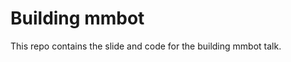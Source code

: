 Building mmbot
==============================

This repo contains the slide and code for the building mmbot talk.

